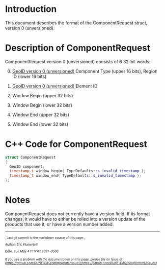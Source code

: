 # Introduction

This document describes the format of the ComponentRequest struct, version 0 (unversioned).

# Description of ComponentRequest

ComponentRequest version 0 (unversioned) consists of 6 32-bit words:



0. [GeoID version 0 (unversioned)](GeoIDV0.md) Component Type (upper 16 bits), Region ID (lower 16 bits)


1. [GeoID version 0 (unversioned)](GeoIDV0.md) Element ID


2. Window Begin (upper 32 bits)


3. Window Begin (lower 32 bits)


4. Window End (upper 32 bits)


5. Window End (lower 32 bits)

# C++ Code for ComponentRequest

```CPP
struct ComponentRequest
{
  GeoID component;
  timestamp_t window_begin{ TypeDefaults::s_invalid_timestamp };
  timestamp_t window_end{ TypeDefaults::s_invalid_timestamp };
};
```

# Notes

ComponentRequest does not currently have a version field. If its format changes, it would have to either be rolled into a version update of the products that use it, or have a version number added.


-----

<font size="1">
_Last git commit to the markdown source of this page:_


_Author: Eric Flumerfelt_

_Date: Tue May 4 11:17:07 2021 -0500_

_If you see a problem with the documentation on this page, please file an Issue at [https://github.com/DUNE-DAQ/dataformats/issues](https://github.com/DUNE-DAQ/dataformats/issues)_
</font>
